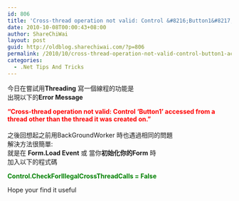 ```yaml
---
id: 806
title: 'Cross-thread operation not valid: Control &#8216;Button1&#8217; accessed from a thread other than the thread   it was created on.'
date: 2010-10-08T00:00:43+08:00
author: ShareChiWai
layout: post
guid: http://oldblog.sharechiwai.com/?p=806
permalink: /2010/10/cross-thread-operation-not-valid-control-button1-accessed-from-a-thread-other-than-the-thread-it-was-created-on/
categories:
  - .Net Tips And Tricks
---
```

今日在嘗試用**Threading** 寫一個線程的功能是  
出現以下的**Error Message**

<span style="color: #ff0000;"><strong>&#8220;Cross-thread operation not valid: Control &#8216;Button1&#8217; accessed from a thread other than the thread it was created on.&#8221;</strong><br /> </span>  
之後回想起之前用BackGroundWorker 時也遇過相同的問題  
解決方法很簡單:  
就是在 **Form.Load Event** 或 當你**初始化你的Form** 時  
加入以下的程式碼

<span style="color: #008000;"><strong>Control.CheckForIllegalCrossThreadCalls = False</strong></span>

Hope your find it useful